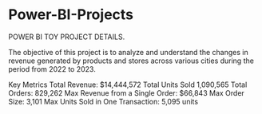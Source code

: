 # Power-BI-Projects
POWER BI TOY PROJECT DETAILS.

The objective of this project is to analyze and understand the changes in revenue generated by products and stores across various cities during the period from 2022 to 2023.

Key Metrics
Total Revenue: $14,444,572
Total Units Sold 1,090,565
Total Orders: 829,262
Max Revenue from a Single Order: $66,843
Max Order Size: 3,101 
Max Units Sold in One Transaction: 5,095 units
